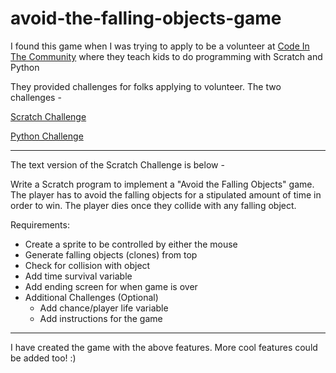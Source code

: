 # avoid-the-falling-objects-game

I found this game when I was trying to apply to be a volunteer at
[Code In The Community](https://www.codeinthecommunity.com/) where they teach
kids to do programming with Scratch and Python

They provided challenges for folks applying to volunteer. The two challenges -

[Scratch Challenge](https://imgur.com/a/tPHrUPL)

[Python Challenge](https://imgur.com/SQUZfzw)

---

The text version of the Scratch Challenge is below -

Write a Scratch program to implement a "Avoid the Falling Objects" game. The
player has to avoid the falling objects for a stipulated amount of time in
order to win. The player dies once they collide with any falling object.

Requirements:

- Create a sprite to be controlled by either the mouse
- Generate falling objects (clones) from top
- Check for collision with object
- Add time survival variable
- Add ending screen for when game is over
- Additional Challenges (Optional)
  - Add chance/player life variable
  - Add instructions for the game

---

I have created the game with the above features. More cool features could be
added too! :)
